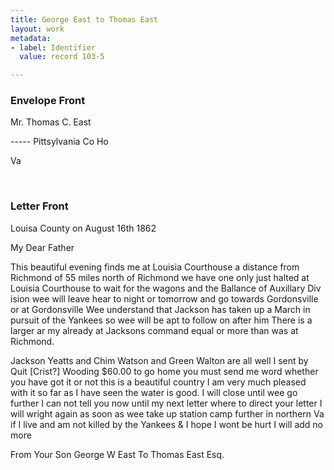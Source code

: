 ```yaml
---
title: George East to Thomas East
layout: work
metadata:
- label: Identifier
  value: record 103-5

---
```

<div class="pages">
<div id="page-1869">
<h3><a name="page-1869">Envelope Front</a></h3>
<div class="page-content">
<p>Mr. Thomas C. East</p>
<p>-----<span class='line-break'> </span>Pittsylvania Co Ho</p>
<p>Va<fig/></p>
</div>
</div>
<br />
<div id="page-1870">
<h3><a name="page-1870">Letter Front</a></h3>
<div class="page-content">
<p>         Louisa County on August 16th 1862<span class='line-break'> </span></p>
<p> My Dear Father<span class='line-break'> </span></p>
<p> This beautiful evening finds me <span class='line-break'> </span> at Louisia Courthouse a distance from Richmond <span class='line-break'> </span> of 55 miles north of Richmond we have one<span class='line-break'></span> only just halted at Louisia Courthouse to wait<span class='line-break'> </span> for the wagons and the Ballance of Auxillary Div<span class='line-break'> </span> ision wee will leave hear to night or tomorrow<span class='line-break'> </span> and go towards Gordonsville or at Gordonsville<span class='line-break'> </span> Wee understand that Jackson has taken up a <span class='line-break'> </span> March in pursuit of the Yankees so wee will be<span class='line-break'> </span> apt to follow on after him There is a larger ar<span class='line-break'></span> my already at Jacksons command equal or more <span class='line-break'> </span> than was at Richmond.<span class='line-break'> </span></p>
<p> Jackson Yeatts and Chim Watson and Green <span class='line-break'> </span> Walton are all well I sent by Quit [Crist?] Wooding<span class='line-break'> </span> $60.00 to go home you must send me<span class='line-break'> </span> word whether you have got it or not this is a <span class='line-break'> </span> beautiful country I am very much pleased<span class='line-break'> </span> with it so far as I have seen the water is good.<span class='line-break'> </span> I will close until wee go further I can not tell<span class='line-break'> </span> you now until my next letter where to direct<span class='line-break'> </span> your letter I will wright again as soon as wee<span class='line-break'> </span> take up station camp further in northern Va<span class='line-break'> </span> if I live and am not killed by the Yankees &amp;<span class='line-break'> </span> I hope I wont be hurt I will add no more<span class='line-break'> </span></p>
<p> From Your Son              George W East<span class='line-break'> </span> To Thomas East Esq.<span class='line-break'> </span></p>
</div>
</div>
<br />
</div>
